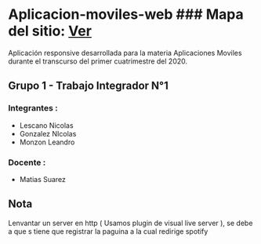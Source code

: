 # Aplicacion-moviles-web ### Mapa del sitio: [Ver](https://nicolaslescano737079.invisionapp.com/public/share/FB16HIU1QN)

Aplicación responsive desarrollada para la materia Aplicaciones Moviles durante el transcurso del primer cuatrimestre del 2020.

## Grupo 1 - Trabajo Integrador N°1

### Integrantes : 
* Lescano Nicolas
* Gonzalez NIcolas
* Monzon Leandro

### Docente :
* Matias Suarez




## Nota
Lenvantar un server en http ( Usamos plugin de visual live server ), se debe a que s tiene que registrar la paguina a la cual redirige spotify

